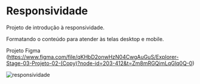 # Responsividade

Projeto de introdução à responsividade.

Formatando o conteúdo para atender às telas desktop e mobile.


Projeto Figma (https://www.figma.com/file/qKHbD2onwHzN04CwgAuGuS/Explorer-Stage-03-Projeto-02-(Copy)?node-id=203-412&t=Zm8mRGQimLqGlq0Q-0)

![responsividade](https://user-images.githubusercontent.com/81052476/229910683-f2563b9c-98ab-4660-b7da-5cd3c9cd95bc.PNG)
